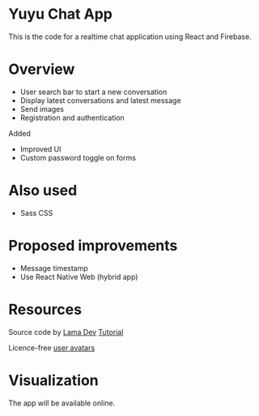 # Yuyu Chat App
This is the code for a realtime chat application using React and Firebase. 

# Overview
- User search bar to start a new conversation
- Display latest conversations and latest message
- Send images
- Registration and authentication

Added
- Improved UI
- Custom password toggle on forms

# Also used
- Sass CSS

# Proposed improvements
- Message timestamp
- Use React Native Web (hybrid app)

# Resources
Source code by [Lama Dev](https://github.com/safak/youtube2022/tree/react-chat)
[Tutorial](https://www.youtube.com/watch?v=k4mjF4sPITE)

Licence-free [user avatars](https://www.pexels.com/fr-fr/)

# Visualization
The app will be available online.
